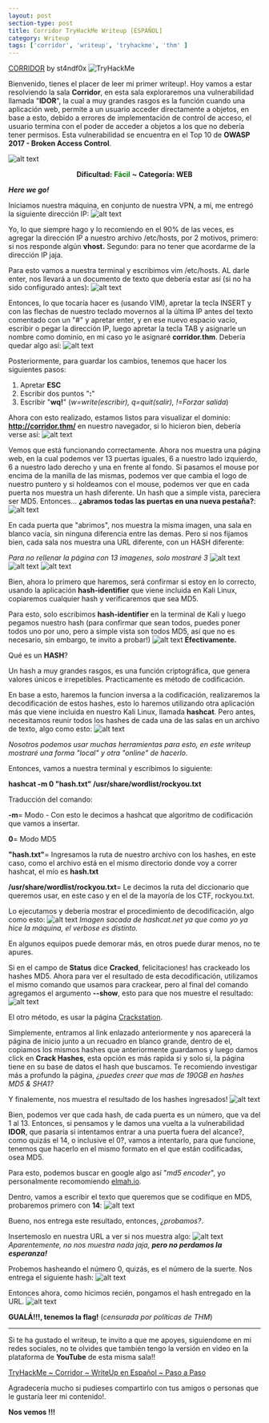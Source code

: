 ```yaml
---
layout: post
section-type: post
title: Corridor TryHackMe Writeup [ESPAÑOL]
category: Writeup
tags: ['corridor', 'writeup', 'tryhackme', 'thm' ]
---
```

[CORRIDOR](https://tryhackme.com/room/corridor)
by st4ndf0x  <img src="https://tryhackme-badges.s3.amazonaws.com/StandFox.png" alt="TryHackMe">

Bienvenido, tienes el placer de leer mi primer writeup!.
Hoy vamos a estar resolviendo la sala **Corridor**, en esta sala exploraremos una vulnerabilidad llamada "**IDOR**", la cual a muy grandes rasgos es la función cuando una aplicación web, permite a un usuario acceder directamente a objetos, en base a esto, debido a errores de implementación de control de acceso, el usuario termina con el poder de acceder a objetos a los que no debería tener permisos. Esta vulnerabilidad se encuentra en el Top 10 de **OWASP 2017 - Broken Access Control**.

![alt text](/img/rooms/easy/corridor/banner.png "Corridor")
<p align="center">
<b>Dificultad:</b> <span style="color:green"><b>Fácil</b></span> <b>~</b>  <b>Categoría: WEB</b>
</p>

***Here we go!***

Iniciamos nuestra máquina, en conjunto de nuestra VPN, a mí, me entregó la siguiente dirección IP:
![alt text](/img/rooms/easy/corridor/1.png)

Yo, lo que siempre hago y lo recomiendo en el 90% de las veces, es agregar la dirección IP a nuestro archivo /etc/hosts, por 2 motivos, primero: si nos responde algún **vhost.** Segundo: para no tener que acordarme de la dirección IP jaja.

Para esto vamos a nuestra terminal y escribimos vim /etc/hosts.
AL darle enter, nos llevará a un documento de texto que debería estar así (si no ha sido configurado antes):
![alt text](/img/rooms/easy/corridor/2.png)

Entonces, lo que tocaría hacer es (usando VIM), apretar la tecla INSERT y con las flechas de nuestro teclado movernos al la última IP antes del texto comentado con un "#" y apretar enter, y en ese nuevo espacio vacío, escribir o pegar la dirección IP, luego apretar la tecla TAB y asignarle un nombre como dominio, en mi caso yo le asignaré **corridor.thm**. Debería quedar algo así:
![alt text](/img/rooms/easy/corridor/3.png)

Posteriormente, para guardar los cambios, tenemos que hacer los siguientes pasos:
1. Apretar **ESC**
2. Escribir dos puntos "**:**"
3. Escribir "**wq!**" (*w=write(escribir), q=quit(salir), !=Forzar salida*)

Ahora con esto realizado, estamos listos para visualizar el dominio: **http://corridor.thm/** en nuestro navegador, si lo hicieron bien, debería verse así:
![alt text](/img/rooms/easy/corridor/4.png)

Vemos que está funcionando correctamente. Ahora nos muestra una página web, en la cual podemos ver 13 puertas iguales, 6 a nuestro lado izquierdo, 6 a nuestro lado derecho y una en frente al fondo. Si pasamos el mouse por encima de la manilla de las mismas, podemos ver que cambia el logo de nuestro puntero y si holdeamos con el mouse, podemos ver que en cada puerta nos muestra un hash diferente. Un hash que a simple vista, pareciera ser MD5. Entonces... **¿abramos todas las puertas en una nueva pestaña?**:
![alt text](/img/rooms/easy/corridor/5.png)

En cada puerta que "abrimos", nos muestra la misma imagen, una sala en blanco vacía, sin ninguna diferencia entre las demas. Pero si nos fijamos bien, cada sala nos muestra una URL diferente, con un HASH diferente:

*Para no rellenar la página con 13 imagenes, solo mostraré 3*
![alt text](/img/rooms/easy/corridor/6.png)
![alt text](/img/rooms/easy/corridor/7.png)
![alt text](/img/rooms/easy/corridor/8.png)

Bien, ahora lo primero que haremos, será confirmar si estoy en lo correcto, usando la aplicación **hash-identifier** que viene incluida en Kali Linux, copiaremos cualquier hash y verificaremos que sea MD5.

Para esto, solo escribimos **hash-identifier** en la terminal de Kali y luego pegamos nuestro hash (para confirmar que sean todos, puedes  poner todos uno por uno, pero a simple vista son todos MD5, así que no es necesario, sin embargo, te invito a probar!)
![alt text](/img/rooms/easy/corridor/9.png)
**Efectivamente.**

Qué es un **HASH**?

Un hash a muy grandes rasgos, es una función criptográfica, que genera valores únicos e irrepetibles. Practicamente es método de codificación.

En base a esto, haremos la funcion inversa a la codificación, realizaremos la decodificación de estos hashes, esto lo haremos utilizando otra aplicación más que viene incluida en nuestro Kali Linux, llamada **hashcat**. Pero antes, necesitamos reunir todos los hashes de cada una de las salas en un archivo de texto, algo como esto:
![alt text](/img/rooms/easy/corridor/10.png)

*Nosotros podemos usar muchas herramientas para esto, en este writeup mostraré una forma "local" y otra "online" de hacerlo.*

Entonces, vamos a nuestra terminal y escribimos lo siguiente:

**hashcat -m 0 "hash.txt" /usr/share/wordlist/rockyou.txt**

Traducción del comando:

**-m**= Modo - Con esto le decimos a hashcat que algoritmo de codificación que vamos a insertar.

**0**= Modo MD5

**"hash.txt"**= Ingresamos la ruta de nuestro archivo con los hashes, en este caso, como el archivo está en el mismo directorio donde voy a correr hashcat,  el mío es **hash.txt**

**/usr/share/wordlist/rockyou.txt**= Le decimos la ruta del diccionario que queremos usar, en este caso y en el de la mayoría de los CTF, rockyou.txt.

Lo ejecutamos y debería mostrar el procedimiento de decodificación, algo como esto:
![alt text](/img/rooms/easy/corridor/11.png)
*Imagen sacada de hashcat.net ya que como yo ya hice la máquina, el verbose es distinto.*

En algunos equipos puede demorar más, en otros puede durar menos, no te apures.

Si en el campo de **Status** dice **Cracked**, felicitaciones! has crackeado los hashes MD5.
Ahora para ver el resultado de esta decodificación, utilizamos el mismo comando que usamos para crackear, pero al final del comando agregamos el argumento **--show**, esto para que nos muestre el resultado:
![alt text](/img/rooms/easy/corridor/12.png)

El otro método, es usar la página [Crackstation](https://crackstation.net/).

Simplemente, entramos al link enlazado anteriormente y nos aparecerá la página de inicio junto a un recuadro en blanco grande, dentro de el, copiamos los mismos hashes que anteriormente guardamos y luego damos click en **Crack Hashes**, esta opción es más rapida si y solo si, la página tiene en su base de datos el hash que buscamos. Te recomiendo investigar más a profundo la página, *¿puedes creer que mas de 190GB en hashes MD5 & SHA1?*

Y finalemente, nos muestra el resultado de los hashes ingresados!
![alt text](/img/rooms/easy/corridor/crackstation.png)

Bien, podemos ver que cada hash, de cada puerta es un número, que va del 1 al 13. Entonces, si pensamos y le damos una vuelta a la vulnerabilidad **IDOR**, que pasaría si intentamos entrar a una puerta fuera del alcance?, como quizás el 14, o inclusive el 0?, vamos a intentarlo, para que funcione, tenemos que hacerlo en el mismo formato en el que están codificadas, osea MD5.

Para esto, podemos buscar en google algo así "*md5 encoder*", yo personalmente recomomiendo [elmah.io](https://elmah.io/tools/md5-encoder/).

Dentro, vamos a escribir el texto que queremos que se codifique en MD5, probaremos primero con **14**:
![alt text](/img/rooms/easy/corridor/13.png)

Bueno, nos entrega este resultado, entonces, *¿probamos?*. 

Insertemoslo en nuestra URL a ver si nos muestra algo:
![alt text](/img/rooms/easy/corridor/14.png)
*Aparentemente, no nos muestra nada jaja, **pero no perdamos la esperanza!***

Probemos hasheando el número 0, quizás, es el número de la suerte. Nos entrega el siguiente hash:
![alt text](/img/rooms/easy/corridor/15.png)

Entonces ahora, como hicimos recién, pongamos el hash entregado en la URL.
![alt text](/img/rooms/easy/corridor/16.png)

**GUALÁ!!!, tenemos la flag!** (*censurada por políticas de THM*)

- - - -

Si te ha gustado el writeup, te invito a que me apoyes, siguiendome en mi redes sociales, no te olvides que también tengo la versión en video en la plataforma de **YouTube** de esta misma sala!!

[TryHackMe ~ Corridor ~ WriteUp en Español ~ Paso a Paso](https://www.youtube.com/watch?v=RNwifym-q54)

Agradecería mucho si pudieses compartirlo con tus amigos o personas que le gustaría leer mi contenido!.

**Nos vemos !!!**
